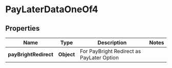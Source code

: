 

# PayLaterDataOneOf4


## Properties

| Name | Type | Description | Notes |
|------------ | ------------- | ------------- | -------------|
|**payBrightRedirect** | **Object** | For PayBright Redirect as PayLater Option |  |



